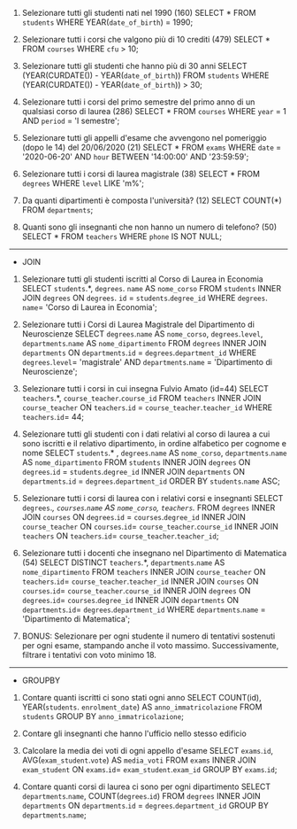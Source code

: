 1. Selezionare tutti gli studenti nati nel 1990 (160)
    SELECT * 
    FROM `students`
    WHERE YEAR(`date_of_birth`) = 1990;

2. Selezionare tutti i corsi che valgono più di 10 crediti (479)
    SELECT * 
    FROM `courses`
    WHERE `cfu` > 10;

3. Selezionare tutti gli studenti che hanno più di 30 anni
    SELECT (YEAR(CURDATE()) - YEAR(`date_of_birth`))
    FROM `students`
    WHERE (YEAR(CURDATE()) - YEAR(`date_of_birth`)) > 30;

4. Selezionare tutti i corsi del primo semestre del primo anno di un qualsiasi corso di
laurea (286)
    SELECT * 
    FROM `courses`
    WHERE `year` = 1 AND `period` = 'I semestre';

5. Selezionare tutti gli appelli d'esame che avvengono nel pomeriggio (dopo le 14) del
20/06/2020 (21)
    SELECT *
    FROM `exams`
    WHERE `date` = '2020-06-20' AND `hour` BETWEEN '14:00:00' AND '23:59:59';

6. Selezionare tutti i corsi di laurea magistrale (38)
    SELECT * 
    FROM `degrees`
    WHERE `level` LIKE 'm%';

7. Da quanti dipartimenti è composta l'università? (12)
    SELECT COUNT(*)
    FROM `departments`;

8. Quanti sono gli insegnanti che non hanno un numero di telefono? (50)
    SELECT * 
    FROM `teachers`
    WHERE `phone` IS NOT NULL;


------------------------------------------------------------------------------------------------------
- JOIN
1. Selezionare tutti gli studenti iscritti al Corso di Laurea in Economia
    SELECT `students`.*, `degrees`. `name` AS `nome_corso` 
    FROM `students`
    INNER JOIN `degrees`
    ON `degrees`. `id` = `students`.`degree_id`
    WHERE `degrees`. `name`= 'Corso di Laurea in Economia';

2. Selezionare tutti i Corsi di Laurea Magistrale del Dipartimento di Neuroscienze
    SELECT `degrees`.`name` AS `nome_corso`, `degrees`.`level`, `departments`.`name` AS `nome_dipartimento` 
    FROM `degrees`
    INNER JOIN `departments`
    ON `departments`.`id` = `degrees`.`department_id`
    WHERE `degrees`.`level`= 'magistrale' AND `departments`.`name` = 'Dipartimento di Neuroscienze';

3. Selezionare tutti i corsi in cui insegna Fulvio Amato (id=44)
    SELECT `teachers`.*, `course_teacher`.`course_id`
    FROM `teachers`
    INNER JOIN `course_teacher`
    ON `teachers`.`id` = `course_teacher`.`teacher_id`
    WHERE `teachers`.`id`= 44;

4. Selezionare tutti gli studenti con i dati relativi al corso di laurea a cui sono iscritti e il relativo dipartimento, in ordine alfabetico per cognome e nome
    SELECT `students`.* , `degrees`.`name` AS `nome_corso`, `departments`.`name` AS `nome_dipartimento` 
    FROM `students`
    INNER JOIN `degrees`
    ON `degrees`.`id` = `students`.`degree_id`
    INNER JOIN `departments`
    ON `departments`.`id` = `degrees`.`department_id`
    ORDER BY `students`.`name` ASC;

5. Selezionare tutti i corsi di laurea con i relativi corsi e insegnanti
    SELECT `degrees`.*, `courses`.`name` AS `nome_corso`, `teachers`.* 
    FROM `degrees`
    INNER JOIN `courses`
    ON `degrees`.`id` = `courses`.`degree_id`
    INNER JOIN `course_teacher`
    ON `courses`.`id`= `course_teacher`.`course_id`
    INNER JOIN `teachers`
    ON `teachers`.`id`= `course_teacher`.`teacher_id`;

6. Selezionare tutti i docenti che insegnano nel Dipartimento di Matematica (54)
    SELECT DISTINCT `teachers`.*, `departments`.`name` AS `nome_dipartimento` 
    FROM `teachers`
    INNER JOIN `course_teacher`
    ON `teachers`.`id`= `course_teacher`.`teacher_id`
    INNER JOIN `courses`
    ON `courses`.`id`= `course_teacher`.`course_id`
    INNER JOIN `degrees`
    ON `degrees`.`id`= `courses`.`degree_id`
    INNER JOIN `departments`
    ON `departments`.`id`= `degrees`.`department_id`
    WHERE `departments`.`name` = 'Dipartimento di Matematica';

7. BONUS: Selezionare per ogni studente il numero di tentativi sostenuti per ogni esame, stampando anche il voto massimo. Successivamente, filtrare i tentativi con voto minimo 18.

--------------------------------------------------------------------------------------------------------
- GROUPBY
1. Contare quanti iscritti ci sono stati ogni anno
    SELECT COUNT(id), YEAR(`students`. `enrolment_date`) AS `anno_immatricolazione`
    FROM `students`
    GROUP BY `anno_immatricolazione`;

2. Contare gli insegnanti che hanno l'ufficio nello stesso edificio
3. Calcolare la media dei voti di ogni appello d'esame
    SELECT `exams`.`id`, AVG(`exam_student`.`vote`) AS `media_voti`
    FROM `exams`
    INNER JOIN `exam_student`
    ON `exams`.`id`= `exam_student`.`exam_id`
    GROUP BY `exams`.`id`;

4. Contare quanti corsi di laurea ci sono per ogni dipartimento
    SELECT `departments`.`name`, COUNT(`degrees`.`id`) 
    FROM `degrees`
    INNER JOIN `departments`
    ON `departments`.`id` = `degrees`.`department_id`
    GROUP BY `departments`.`name`;